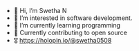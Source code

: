 - 👋 Hi, I’m Swetha N
- 👀 I’m interested in software development. 
- 🌱 I’m currently learning programming 
- 💞️ Currently contributing to open source 
- 🎖 https://holopin.io/@swetha0508
